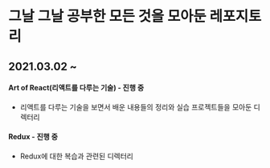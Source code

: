 # 그날 그날 공부한 모든 것을 모아둔 레포지토리

## 2021.03.02 ~

#### Art of React(리액트를 다루는 기술) - 진행 중

- 리액트를 다루는 기술을 보면서 배운 내용들의 정리와 실습 프로젝트들을 모아둔 디렉터리



#### Redux - 진행 중

- Redux에 대한 복습과 관련된 디렉터리